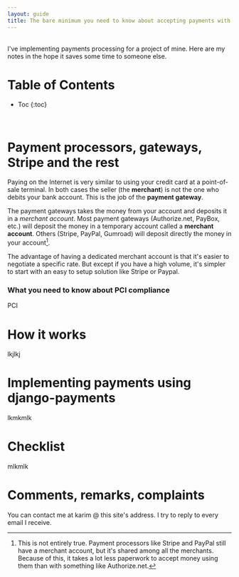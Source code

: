 ```yaml
---
layout: guide
title: The bare minimum you need to know about accepting payments with Django
---
```


<br>
I've implementing payments processing for a project of mine. Here are my notes in the hope it saves some time to someone else.

# Table of Contents

* Toc
{:toc}

<br>


# Payment processors, gateways, Stripe and the rest

Paying on the Internet is very similar to using your credit card at a point-of-sale terminal. In both cases the seller (the **merchant**) is not the one who debits your bank account. This is the job of the **payment gateway**.

The payment gateways takes the money from your account and deposits it in a *merchant account*. Most payment gateways (Authorize.net, PayBox, etc.) will deposit the money in a temporary account called a **merchant account**. Others (Stripe, PayPal, Gumroad) will deposit directly the money in your account[^aggregate_account].

The advantage of having a dedicated merchant account is that it's easier to negotiate a specific rate. But except if you have a high volume, it's simpler to start with an easy to setup solution like Stripe or Paypal.

### What you need to know about PCI compliance

PCI 

# How it works

lkjlkj


# Implementing payments using django-payments

lkmkmlk


# Checklist

mlkmlk

# Comments, remarks, complaints

You can contact me at karim @ this site's address. I try to reply to every email I receive.

[^aggregate_account]: This is not entirely true. Payment processors like Stripe and PayPal still have a merchant account, but it's shared among all the merchants. Because of this, it takes a lot less paperwork to accept money using them than with something like Authorize.net.

